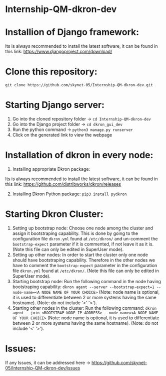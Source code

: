 # Internship-QM-dkron-dev

# Installion of Django framework:

Its is always recommended to install the latest software, it can be found in this link: https://www.djangoproject.com/download/

# Clone this repository:

`git clone https://github.com/skynet-05/Internship-QM-dkron-dev.git`

# Starting Django server:

1. Go into the cloned repository folder -> `cd Internship-QM-dkron-dev`
2. Go into the Django project folder -> `cd dkron_gui_dev`
3. Run the python command -> `python3 manage.py runserver`
4. Click on the generated link to view the webpage

# Installation of dkron in every node:

1. Installing appropriate Dkron package: 

Its is always recommended to install the latest software, it can be found in this link: https://github.com/distribworks/dkron/releases

2. Installing Dkron Python package: `pip3 install pydkron`

# Starting Dkron Cluster:

1. Setting up bootstrap node: Choose one node among the cluster and assign it bootstraping capability. This is done by going to the configuration file `dkron.yml` found at `/etc/dkron/` and un-comment the `bootstrap-expect` parameter if it is commented, if not leave it as it is. (Note this file can only be edited in SuperUser mode).
2. Setting up other nodes: In order to start the cluster only one node should have bootstraping capability. Therefore in the other nodes we have to comment the `bootstrap-expect` parameter in the configuration file `dkron.yml` found at `/etc/dkron/`. (Note this file can only be edited in SuperUser mode).
3. Starting bootstrap node: Run the following command in the node having bootstraping capability: `dkron agent --server --bootstrap-expect=1 --node-name=<A NODE NAME OF YOUR CHOICE>` (Note: node name is optional, it is used to differentiate between 2 or more systems having the same hostname). (Note: do not include '<' '>').
4. Starting other nodes in the cluster: Run the following command: `dkron agent --join <BOOTSTRAP NODE IP ADDRESS> --node-name=<A NODE NAME OF YOUR CHOICE>` (Note: node name is optional, it is used to differentiate between 2 or more systems having the same hostname). (Note: do not include '<' '>').


# Issues:

If any Issues, it can be addressed here -> https://github.com/skynet-05/Internship-QM-dkron-dev/issues
